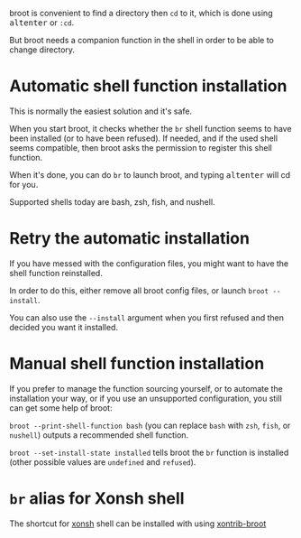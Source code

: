 
broot is convenient to find a directory then `cd` to it, which is done using <kbd>alt</kbd><kbd>enter</kbd> or `:cd`.

But broot needs a companion function in the shell in order to be able to change directory.

# Automatic shell function installation

This is normally the easiest solution and it's safe.

When you start broot, it checks whether the `br` shell function seems to have been installed (or to have been refused). If needed, and if the used shell seems compatible, then broot asks the permission to register this shell function.

When it's done, you can do `br` to launch broot, and typing <kbd>alt</kbd><kbd>enter</kbd> will cd for you.

Supported shells today are bash, zsh, fish, and nushell.

# Retry the automatic installation

If you have messed with the configuration files, you might want to have the shell function reinstalled.

In order to do this, either remove all broot config files, or launch `broot --install`.

You can also use the `--install` argument when you first refused and then decided you want it installed.

# Manual shell function installation

If you prefer to manage the function sourcing yourself, or to automate the installation your way, or if you use an unsupported configuration, you still can get some help of broot:

`broot --print-shell-function bash` (you can replace `bash` with `zsh`, `fish`, or `nushell`) outputs a recommended shell function.

`broot --set-install-state installed` tells broot the `br` function is installed (other possible values are `undefined` and `refused`).

# `br` alias for Xonsh shell

The shortcut for [xonsh](https://xon.sh/) shell can be installed with using [xontrib-broot](https://github.com/jnoortheen/xontrib-broot)

